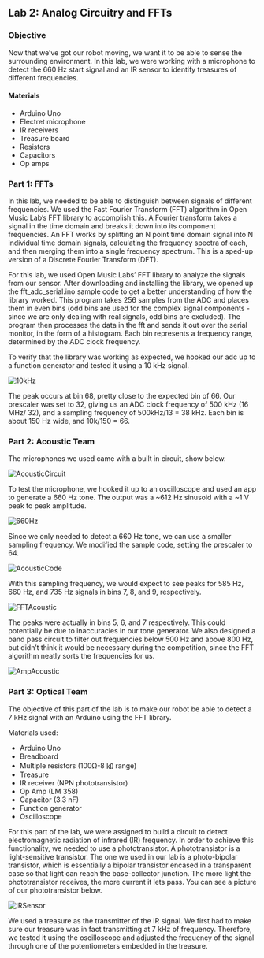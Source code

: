 ## Lab 2: Analog Circuitry and FFTs

### Objective
Now that we’ve got our robot moving, we want it to be able to sense the surrounding environment. In this lab, we were working with a 
microphone to detect the 660 Hz start signal and an IR sensor to identify treasures of different frequencies.

#### Materials
- Arduino Uno
- Electret microphone
- IR receivers
- Treasure board
- Resistors
- Capacitors
- Op amps

### Part 1: FFTs

In this lab, we needed to be able to distinguish between signals of different frequencies. We used the Fast Fourier Transform (FFT) 
algorithm in Open Music Lab’s FFT library to accomplish this. A Fourier transform takes a signal in the time domain and breaks it down 
into its component frequencies. An FFT works by splitting an N point time domain signal into N individual time domain signals, calculating 
the frequency spectra of each, and then merging them into a single frequency spectrum. This is a sped-up version of a Discrete Fourier 
Transform (DFT).

For this lab, we used Open Music Labs’ FFT library to analyze the signals from our sensor. After downloading and installing the library, we
opened up the fft_adc_serial.ino sample code to get a better understanding of how the library worked. This program takes 256 samples from 
the ADC and places them in even bins (odd bins are used for the complex signal components - since we are only dealing with real signals, 
odd bins are excluded). The program then processes the data in the fft and sends it out over the serial monitor, in the form of a histogram.
Each bin represents a frequency range, determined by the ADC clock frequency.

To verify that the library was working as expected, we hooked our adc up to a function generator and tested it using a 10 kHz signal.

![10kHz](10kHz.png "10kHz")

The peak occurs at bin 68, pretty close to the expected bin of 66. Our prescaler was set to 32, giving us an ADC clock frequency of 500  kHz (16 MHz/ 32), and a sampling frequency of 500kHz/13 = 38 kHz. Each bin is about 150 Hz wide, and 10k/150 = 66.


### Part 2: Acoustic Team
The microphones we used came with a built in circuit, show below.

![AcousticCircuit](AcousticCircuit.png "AcousticCircuit")

To test the microphone, we hooked it up to an oscilloscope and used an app to generate a 660 Hz tone. The output was a ~612 Hz sinusoid with a ~1 V peak to peak amplitude. 

![660Hz](660Hz.png "660Hz")

Since we only needed to detect a 660 Hz tone, we can use a smaller sampling frequency. We modified the sample code, setting the prescaler to 64. 

![AcousticCode](AcousticCode.png "AcousticCode")

With this sampling frequency, we would expect to see peaks for 585 Hz, 660 Hz, and 735 Hz signals in bins 7, 8, and 9, respectively.

![FFTAcoustic](FFTAcoustic.png "FFTAcoustic")

The peaks were actually in bins 5, 6, and 7 respectively. This could potentially be due to inaccuracies in our tone generator.
We also designed a band pass circuit to filter out frequencies below 500 Hz and above 800 Hz, but didn’t think it would be necessary during the competition, since the FFT algorithm neatly sorts the frequencies for us.

![AmpAcoustic](AmpAcoustic.png "AmpAcoustic")


### Part 3: Optical Team
The objective of this part of the lab is to make our robot be able to detect a 7 kHz signal with an Arduino using the FFT library. 

Materials used:

- Arduino Uno
- Breadboard
- Multiple resistors (100Ω-8 ㏀ range)
- Treasure 
- IR receiver (NPN phototransistor)  
- Op Amp (LM 358) 
- Capacitor (3.3 nF)
- Function generator
- Oscilloscope

For this part of the lab, we were assigned to build a circuit to detect electromagnetic radiation of infrared (IR) frequency. In order to achieve this functionality, we needed to use a phototransistor. A phototransistor is a light-sensitive transistor. The one we used in our lab is a photo-bipolar transistor, which is essentially a bipolar transistor encased in a transparent case so that light can reach the base-collector junction. The more light the phototransistor receives, the more current it lets pass. You can see a picture of our phototransistor below.

![IRSensor](IRSensor.png "IRSensor")

We used a treasure as the transmitter of the IR signal. We first had to make sure our treasure was in fact transmitting at 7 kHz of frequency. Therefore, we tested it using the oscilloscope and adjusted the frequency of the signal through one of the potentiometers embedded in the treasure.   






